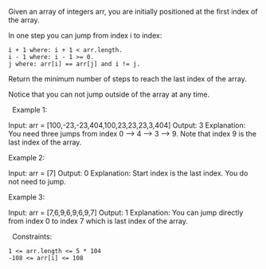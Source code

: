 Given an array of integers arr, you are initially positioned at the first index of the array.

In one step you can jump from index i to index:


	i + 1 where: i + 1 < arr.length.
	i - 1 where: i - 1 >= 0.
	j where: arr[i] == arr[j] and i != j.


Return the minimum number of steps to reach the last index of the array.

Notice that you can not jump outside of the array at any time.

 
Example 1:

Input: arr = [100,-23,-23,404,100,23,23,23,3,404]
Output: 3
Explanation: You need three jumps from index 0 --> 4 --> 3 --> 9. Note that index 9 is the last index of the array.


Example 2:

Input: arr = [7]
Output: 0
Explanation: Start index is the last index. You do not need to jump.


Example 3:

Input: arr = [7,6,9,6,9,6,9,7]
Output: 1
Explanation: You can jump directly from index 0 to index 7 which is last index of the array.


 
Constraints:


	1 <= arr.length <= 5 * 104
	-108 <= arr[i] <= 108


